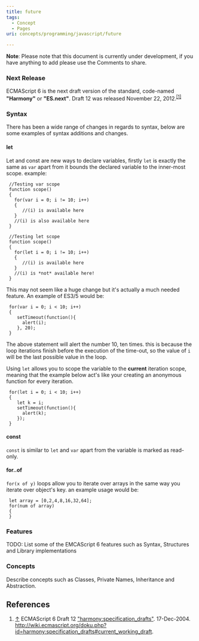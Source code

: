 ```yaml
---
title: future
tags:
  - Concept
  - Pages
uri: concepts/programming/javascript/future

---
```

**Note**: Please note that this document is currently under development, if you have anything to add please use the Comments to share.

### Next Release

ECMAScript 6 is the next draft version of the standard, code-named **"Harmony"** or **"ES.next"**. Draft 12 was released November 22, 2012.<sup>[[1]](#cite_note-md-1)</sup>

### Syntax

There has been a wide range of changes in regards to syntax, below are some examples of syntax additions and changes.

#### let

Let and const are new ways to declare variables, firstly `let` is exactly the same as `var` apart from it bounds the declared variable to the inner-most scope. example:

     //Testing var scope
     function scope()
     {
       for(var i = 0; i != 10; i++)
       {
          //(i) is available here
       }
       //(i) is also available here
     }

     //Testing let scope
     function scope()
     {
       for(let i = 0; i != 10; i++)
       {
          //(i) is available here
       }
       //(i) is *not* available here!
     }

This may not seem like a huge change but it's actually a much needed feature. An example of ES3/5 would be:

     for(var i = 0; i < 10; i++)
     {
        setTimeout(function(){
          alert(i);
        }, 20);
     }

The above statement will alert the number 10, ten times. this is because the loop iterations finish before the execution of the time-out, so the value of `i` will be the last possible value in the loop.

Using `let` allows you to scope the variable to the **current** iteration scope, meaning that the example below act's like your creating an anonymous function for every iteration.

     for(let i = 0; i < 10; i++)
     {
        let k = i;
        setTimeout(function(){
          alert(k);
        });
     }

#### const

`const` is similar to `let` and `var` apart from the variable is marked as read-only.

#### for..of

`for(x of y)` loops allow you to iterate over arrays in the same way you iterate over object's key. an example usage would be:

     let array = [0,2,4,8,16,32,64];
     for(num of array)
     {
     }

### Features

TODO: List some of the EMCAScript 6 features such as Syntax, Structures and Library implementations

### Concepts

Describe concepts such as Classes, Private Names, Inheritance and Abstraction.

## References

1.  <span class="mw-cite-backlink">[↑](#cite_ref-md_1-0)</span> <span class="reference-text">ECMAScript 6 Draft 12 <span class="citation web">["harmony:specification\_drafts"](http://wiki.ecmascript.org/doku.php?id=harmony:specification_drafts#current_working_draft). 17-Dec-2004<span class="printonly">. <http://wiki.ecmascript.org/doku.php?id=harmony:specification_drafts#current_working_draft></span>.</span><span class="Z3988" title="ctx_ver=Z39.88-2004&amp;rft_val_fmt=info%3Aofi%2Ffmt%3Akev%3Amtx%3Abook&amp;rft.genre=bookitem&amp;rft.btitle=harmony%3Aspecification_drafts&amp;rft.atitle=&amp;rft.date=17-Dec-2004&amp;rft_id=http%3A%2F%2Fwiki.ecmascript.org%2Fdoku.php%3Fid%3Dharmony%3Aspecification_drafts%23current_working_draft&amp;rfr_id=info:sid/en.wikipedia.org:concepts/programming/javascript/future"><span style="display: none;"> </span></span></span>
